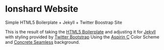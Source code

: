 Ionshard Website
==================

Simple HTML5 Boilerplate + Jekyll + Twitter Boostrap Site

This is the result of taking the [HTML5 Boilerplate](http://html5boilerplate.com/) and adjusting it for [Jekyll](http://jekyllrb.com/) with styling provided by [Twitter Bootstrap](http://getbootstrap.com/)
Using the [Aspirin C](https://color.adobe.com/Aspirin-C-color-theme-251864/) Color Scheme
and [Concrete Seamless](http://subtlepatterns.com/concrete-seamless/) background.

